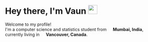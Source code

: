 <h1>Hey there, I'm Vaun <img src="https://emojis.slackmojis.com/emojis/images/1531849430/4246/blob-sunglasses.gif?1531849430" width="30"/> </h1>

<p>Welcome to my profile! </br> I'm a computer science and statistics student from <img src="https://image.flaticon.com/icons/svg/197/197560.svg" width="13"/> <b>Mumbai, India</b>, currently living in <img src="https://image.flaticon.com/icons/svg/197/197564.svg" width="13"/> <b>Vancouver, Canada</b>. </p>
